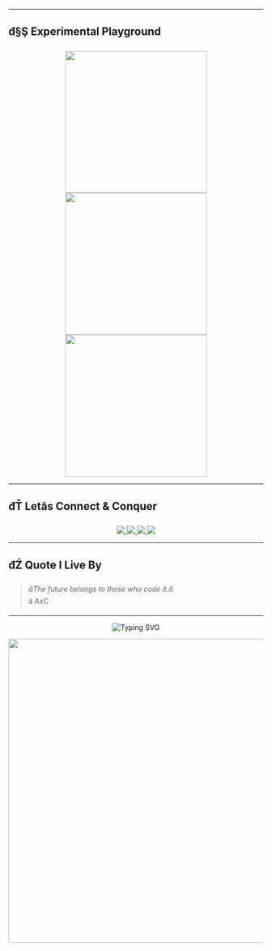 
---

## đ§Ş Experimental Playground

<p align="center">
  <img src="https://media.giphy.com/media/RbDKaczqWovIugyJmW/giphy.gif" width="280" />
  <img src="https://media.giphy.com/media/xT9IgzoKnwFNmISR8I/giphy.gif" width="280" />
  <img src="https://media.giphy.com/media/iicDrNGWxHmDrIni6j/giphy.gif" width="280" />
</p>

---

## đŤ Letâs Connect & Conquer

<p align="center">
  <a href="mailto:andreilehadus@gmail.com">
    <img src="https://img.shields.io/badge/Gmail-D14836?style=for-the-badge&logo=gmail&logoColor=white"/>
  </a>
  <a href="https://www.linkedin.com/in/andreilehadus">
    <img src="https://img.shields.io/badge/LinkedIn-%230077B5.svg?style=for-the-badge&logo=linkedin&logoColor=white"/>
  </a>
  <a href="https://your-portfolio-link.com">
    <img src="https://img.shields.io/badge/Portfolio-000000?style=for-the-badge&logo=About.me&logoColor=white" />
  </a>
  <a href="https://github.com/yourusername">
    <img src="https://img.shields.io/badge/GitHub-100000?style=for-the-badge&logo=github&logoColor=white"/>
  </a>
</p>

---

## đŹ Quote I Live By

> _âThe future belongs to those who code it.â_  
> â AxC

---

<p align="center">
  <img src="https://readme-typing-svg.demolab.com?font=Fira+Code&pause=1500&color=00FFFF&center=true&vCenter=true&multiline=true&width=800&height=80&lines=Thank+you+for+scrolling!+You're+awesome!;Don't+forget+to+â­+my+repos+if+you+like+magic+%F0%9F%8C%9F" alt="Typing SVG" />
</p>

<p align="center">
  <img src="https://i.imgur.com/k6NmfL4.gif" width="600" />
</p>